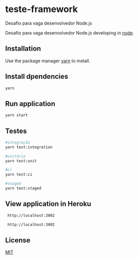 # teste-framework

Desafio para vaga desenvolvedor Node.js

Desafio para vaga desenvolvedor Node.js developing in [node](https://nodejs.org/en/).

## Installation

Use the package manager [yarn](https://classic.yarnpkg.com/) to install.

## Install dpendencies

```bash
yarn
```

## Run application

```bash
yarn start
```

## Testes

```bash
#integração
yarn test:integration

#unitário
yarn test:unit

#ci
yarn test:ci

#staged
yarn test:staged


```

## View application in Heroku

```bash
 http://localhost:3002
```

```bash
 http://localhost:3002
```

## License

[MIT](https://choosealicense.com/licenses/mit/)
